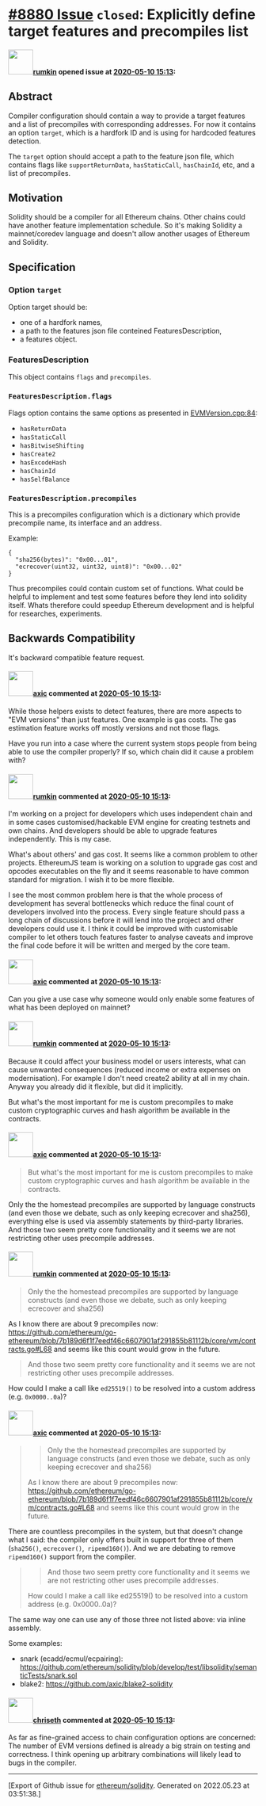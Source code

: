 # [\#8880 Issue](https://github.com/ethereum/solidity/issues/8880) `closed`: Explicitly define target features and precompiles list

#### <img src="https://avatars.githubusercontent.com/u/609373?u=e357d62bb3c81d35b33b5630a6a554274d08f038&v=4" width="50">[rumkin](https://github.com/rumkin) opened issue at [2020-05-10 15:13](https://github.com/ethereum/solidity/issues/8880):

## Abstract

Compiler configuration should contain a way to provide a target features and a list of precompiles with corresponding addresses. For now it contains an option `target`, which is a hardfork ID and is using for hardcoded features detection.

The `target` option should accept a path to the feature json file, which contains flags like `supportReturnData`, `hasStaticCall`, `hasChainId`, etc, and a list of precompiles.

## Motivation

Solidity should be a compiler for all Ethereum chains. Other chains could have another feature implementation schedule. So it's making Solidity a mainnet/coredev language and doesn't allow another usages of Ethereum and Solidity. 

## Specification

### Option `target`

Option target should be:

* one of a hardfork names,
* a path to the features json file conteined FeaturesDescription,
* a features object.

### FeaturesDescription

This object contains `flags` and `precompiles`.

### `FeaturesDescription.flags`

Flags option contains the same options as presented in [EVMVersion.cpp:84](https://github.com/ethereum/solidity/blob/be0775da499415911b6be891e7ab60cc09e676c2/liblangutil/EVMVersion.h#L82):

- `hasReturnData`
- `hasStaticCall`
- `hasBitwiseShifting`
- `hasCreate2`
- `hasExcodeHash`
- `hasChainId`
- `hasSelfBalance`

### `FeaturesDescription.precompiles`

This is a precompiles configuration which is a dictionary which provide precompile name, its interface and an address.


Example:
```
{
  "sha256(bytes)": "0x00...01",
  "ecrecover(uint32, uint32, uint8)": "0x00...02"
}
```

Thus precompiles could contain custom set of functions. What could be helpful to implement and test some features before they lend into solidity itself. Whats therefore could speedup Ethereum development and is helpful for researches, experiments.

## Backwards Compatibility

It's backward compatible feature request.

#### <img src="https://avatars.githubusercontent.com/u/20340?v=4" width="50">[axic](https://github.com/axic) commented at [2020-05-10 15:13](https://github.com/ethereum/solidity/issues/8880#issuecomment-626358633):

While those helpers exists to detect features, there are more aspects to "EVM versions" than just features. One example is gas costs. The gas estimation feature works off mostly versions and not those flags.

Have you run into a case where the current system stops people from being able to use the compiler properly? If so, which chain did it cause a problem with?

#### <img src="https://avatars.githubusercontent.com/u/609373?u=e357d62bb3c81d35b33b5630a6a554274d08f038&v=4" width="50">[rumkin](https://github.com/rumkin) commented at [2020-05-10 15:13](https://github.com/ethereum/solidity/issues/8880#issuecomment-626367405):

I'm working on a project for developers which uses independent chain and in some cases customised/hackable EVM engine for creating testnets and own chains. And developers should be able to upgrade features independently. This is my case.

What's about others' and gas cost. It seems like a common problem to other projects. EthereumJS team is working on a solution to upgrade gas cost and opcodes executables on the fly and it seems reasonable to have common standard for migration. I wish it to be more flexible.

I see the most common problem here is that the whole process of development has several bottlenecks which reduce the final count of developers involved into the process. Every single feature should pass a long chain of discussions before it will lend into the project and other developers could use it. I think it could be improved with customisable compiler to let others touch features faster to analyse caveats and improve the final code before it will be written and merged by the core team.

#### <img src="https://avatars.githubusercontent.com/u/20340?v=4" width="50">[axic](https://github.com/axic) commented at [2020-05-10 15:13](https://github.com/ethereum/solidity/issues/8880#issuecomment-626368734):

Can you give a use case why someone would only enable some features of what has been deployed on mainnet?

#### <img src="https://avatars.githubusercontent.com/u/609373?u=e357d62bb3c81d35b33b5630a6a554274d08f038&v=4" width="50">[rumkin](https://github.com/rumkin) commented at [2020-05-10 15:13](https://github.com/ethereum/solidity/issues/8880#issuecomment-626373276):

Because it could affect your business model or users interests, what can cause unwanted consequences (reduced income or extra expenses on modernisation). For example I don't need create2 ability at all in my chain. Anyway you already did it flexible, but did it implicitly.

But what's the most important for me is custom precompiles to make custom cryptographic curves and hash algorithm be available in the contracts.

#### <img src="https://avatars.githubusercontent.com/u/20340?v=4" width="50">[axic](https://github.com/axic) commented at [2020-05-10 15:13](https://github.com/ethereum/solidity/issues/8880#issuecomment-626373714):

> But what's the most important for me is custom precompiles to make custom cryptographic curves and hash algorithm be available in the contracts.

Only the the homestead precompiles are supported by language constructs (and even those we debate, such as only keeping ecrecover and sha256), everything else is used via assembly statements by third-party libraries. And those two seem pretty core functionality and it seems we are not restricting other uses precompile addresses.

#### <img src="https://avatars.githubusercontent.com/u/609373?u=e357d62bb3c81d35b33b5630a6a554274d08f038&v=4" width="50">[rumkin](https://github.com/rumkin) commented at [2020-05-10 15:13](https://github.com/ethereum/solidity/issues/8880#issuecomment-626671742):

> Only the the homestead precompiles are supported by language constructs (and even those we debate, such as only keeping ecrecover and sha256)

As I know there are about 9 precompiles now: https://github.com/ethereum/go-ethereum/blob/7b189d6f1f7eedf46c6607901af291855b81112b/core/vm/contracts.go#L68 and seems like this count would grow in the future.

> And those two seem pretty core functionality and it seems we are not restricting other uses precompile addresses.

How could I make a call like `ed25519()` to be resolved into a custom address (e.g. `0x0000..0a`)?

#### <img src="https://avatars.githubusercontent.com/u/20340?v=4" width="50">[axic](https://github.com/axic) commented at [2020-05-10 15:13](https://github.com/ethereum/solidity/issues/8880#issuecomment-626674881):

> > Only the the homestead precompiles are supported by language constructs (and even those we debate, such as only keeping ecrecover and sha256)
>
> As I know there are about 9 precompiles now: https://github.com/ethereum/go-ethereum/blob/7b189d6f1f7eedf46c6607901af291855b81112b/core/vm/contracts.go#L68 and seems like this count would grow in the future.

There are countless precompiles in the system, but that doesn't change what I said: the compiler only offers built in support for three of them (`sha256()`, `ecrecover()`,` ripemd160()`). And we are debating to remove `ripemd160()` support from the compiler.

> > And those two seem pretty core functionality and it seems we are not restricting other uses precompile addresses.
>
> How could I make a call like ed25519() to be resolved into a custom address (e.g. 0x0000..0a)?

The same way one can use any of those three not listed above: via inline assembly.

Some examples:
- snark (ecadd/ecmul/ecpairing): https://github.com/ethereum/solidity/blob/develop/test/libsolidity/semanticTests/snark.sol
- blake2: https://github.com/axic/blake2-solidity

#### <img src="https://avatars.githubusercontent.com/u/9073706?v=4" width="50">[chriseth](https://github.com/chriseth) commented at [2020-05-10 15:13](https://github.com/ethereum/solidity/issues/8880#issuecomment-626682314):

As far as fine-grained access to chain configuration options are concerned: The number of EVM versions defined is already a big strain on testing and correctness. I think opening up arbitrary combinations will likely lead to bugs in the compiler.


-------------------------------------------------------------------------------



[Export of Github issue for [ethereum/solidity](https://github.com/ethereum/solidity). Generated on 2022.05.23 at 03:51:38.]
